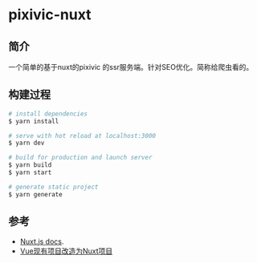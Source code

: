 <!--
 * @Author: Dongzy
 * @since: 2020-06-24 19:43:46
 * @lastTime: 2020-06-30 21:09:18
 * @LastAuthor: Dongzy
 * @FilePath: \pixivic-nuxt\README.md
 * @message: 
-->

# pixivic-nuxt

## 简介

一个简单的基于nuxt的pixivic 的ssr服务端。针对SEO优化。简称给爬虫看的。

## 构建过程

```bash
# install dependencies
$ yarn install

# serve with hot reload at localhost:3000
$ yarn dev

# build for production and launch server
$ yarn build
$ yarn start

# generate static project
$ yarn generate
```

## 参考

- [Nuxt.js docs](https://nuxtjs.org).
- [Vue现有项目改造为Nuxt项目](https://segmentfault.com/a/1190000019909396)
